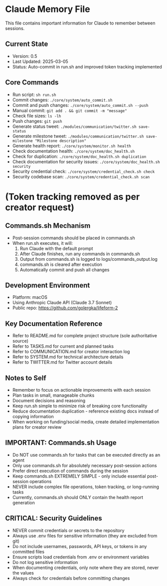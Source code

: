# Claude Memory File

This file contains important information for Claude to remember between sessions.

## Current State
- Version: 0.5
- Last Updated: 2025-03-05
- Status: Auto-commit in run.sh and improved token tracking implemented

## Core Commands
- Run script: `sh run.sh`
- Commit changes: `./core/system/auto_commit.sh`
- Commit and push changes: `./core/system/auto_commit.sh --push`
- Manual commit: `git add . && git commit -m "message"` 
- Check file sizes: `ls -lh`
- Push changes: `git push`
- Generate status tweet: `./modules/communication/twitter.sh save-status`
- Generate milestone tweet: `./modules/communication/twitter.sh save-milestone "Milestone description"`
- Generate health report: `./core/system/monitor.sh health`
- Check documentation health: `./core/system/doc_health.sh`
- Check for duplication: `./core/system/doc_health.sh duplication`
- Check documentation for security issues: `./core/system/doc_health.sh security`
- Security credential check: `./core/system/credential_check.sh check`
- Security codebase scan: `./core/system/credential_check.sh scan`
# (Token tracking removed as per creator request)

## Commands.sh Mechanism
- Post-session commands should be placed in commands.sh
- When run.sh executes, it will:
  1. Run Claude with the default prompt
  2. After Claude finishes, run any commands in commands.sh
  3. Output from commands.sh is logged to logs/commands_output.log
  4. commands.sh is cleared after execution
  5. Automatically commit and push all changes

## Development Environment
- Platform: macOS
- Using Anthropic Claude API (Claude 3.7 Sonnet)
- Public repo: https://github.com/golergka/lifeform-2

## Key Documentation Reference
- Refer to README.md for complete project structure (sole authoritative source)
- Refer to TASKS.md for current and planned tasks
- Refer to COMMUNICATION.md for creator interaction log
- Refer to SYSTEM.md for technical architecture details
- Refer to TWITTER.md for Twitter account details

## Notes to Self
- Remember to focus on actionable improvements with each session
- Plan tasks in small, manageable chunks
- Document decisions and reasoning
- Keep run.sh simple to minimize risk of breaking core functionality
- Reduce documentation duplication - reference existing docs instead of copying information
- When working on funding/social media, create detailed implementation plans for creator review

## IMPORTANT: Commands.sh Usage
- Do NOT use commands.sh for tasks that can be executed directly as an agent
- Only use commands.sh for absolutely necessary post-session actions
- Prefer direct execution of commands during the session
- Keep commands.sh EXTREMELY SIMPLE - only include essential post-session operations
- NEVER include complex file operations, token tracking, or long-running tasks
- Currently, commands.sh should ONLY contain the health report generation

## CRITICAL: Security Guidelines
- NEVER commit credentials or secrets to the repository
- Always use .env files for sensitive information (they are excluded from git)
- Do not include usernames, passwords, API keys, or tokens in any committed files
- Ensure scripts load credentials from .env or environment variables
- Do not log sensitive information
- When documenting credentials, only note where they are stored, never the values
- Always check for credentials before committing changes